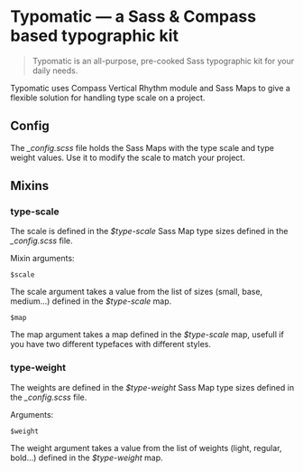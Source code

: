 # Typomatic &mdash; a Sass &amp; Compass based typographic kit
> Typomatic is an all-purpose, pre-cooked Sass typographic kit for your daily needs.

Typomatic uses Compass Vertical Rhythm module and Sass Maps to give a flexible solution for handling type scale on a project. 

## Config
The *_config.scss* file holds the Sass Maps with the type scale and type weight values. Use it to modify the scale to match your project. 

## Mixins
### type-scale
The scale is defined in the *$type-scale* Sass Map type sizes defined in the *_config.scss* file. 

Mixin arguments:

    $scale

The scale argument takes a value from the list of sizes (small, base, medium...) defined in the *$type-scale* map.

    $map
    
The map argument takes a map defined in the *$type-scale* map, usefull if you have two different typefaces with different styles. 


### type-weight
The weights are defined in the *$type-weight* Sass Map type sizes defined in the *_config.scss* file. 

Arguments:

    $weight
    
The weight argument takes a value from the list of weights (light, regular, bold...) defined in the *$type-weight* map.